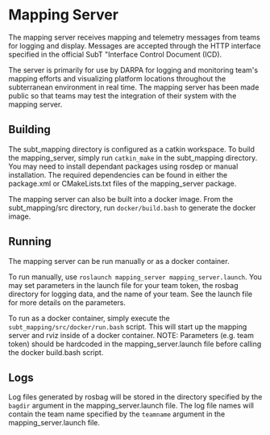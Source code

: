 # Mapping Server

The mapping server receives mapping and telemetry messages from teams for logging and display.  Messages are accepted through the HTTP interface specified in the official SubT "Interface Control Document (ICD).

The server is primarily for use by DARPA for logging and monitoring team's mapping efforts and visualizing platform locations throughout the subterranean environment in real time.  The mapping server has been made public so that teams may test the integration of their system with the mapping server.

## Building

The subt\_mapping directory is configured as a catkin workspace.  To build the mapping\_server, simply run `catkin_make` in the subt\_mapping directory.  You may need to install dependant packages using rosdep or manual installation.  The required dependencies can be found in either the package.xml or CMakeLists.txt files of the mapping\_server package.

The mapping server can also be built into a docker image.  From the subt\_mapping/src directory, run `docker/build.bash` to generate the docker image.

## Running

The mapping server can be run manually or as a docker container.

To run manually, use `roslaunch mapping_server mapping_server.launch`.  You may set parameters in the launch file for your team token, the rosbag directory for logging data, and the name of your team.  See the launch file for more details on the parameters.

To run as a docker container, simply execute the `subt_mapping/src/docker/run.bash` script.  This will start up the mapping server and rviz inside of a docker container.  NOTE: Parameters (e.g. team token) should be hardcoded in the mapping\_server.launch file before calling the docker build.bash script.

## Logs

Log files generated by rosbag will be stored in the directory specified by the `bagdir` argument in the mapping\_server.launch file.  The log file names will contain the team name specified by the `teamname` argument in the mapping\_server.launch file.
